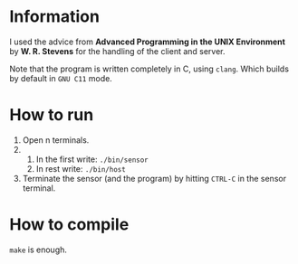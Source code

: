 # Information

I used the advice from **Advanced Programming in the UNIX Environment** by **W.
R. Stevens** for the handling of the client and server.

Note that the program is written completely in C, using `clang`. Which builds by
default in `GNU C11` mode.

# How to run

1. Open n terminals.
2. 
   1. In the first write: `./bin/sensor`
   1. In rest write: `./bin/host`
3. Terminate the sensor (and the program) by hitting `CTRL-C` in the sensor terminal.

# How to compile

`make` is enough.
